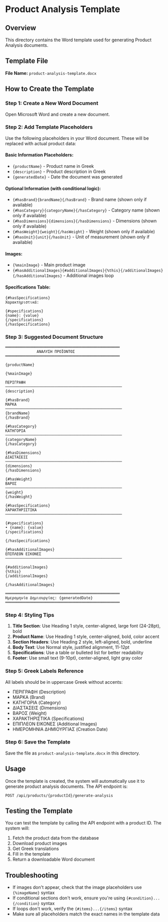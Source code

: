 # Product Analysis Template

## Overview
This directory contains the Word template used for generating Product Analysis documents.

## Template File
**File Name:** `product-analysis-template.docx`

## How to Create the Template

### Step 1: Create a New Word Document
Open Microsoft Word and create a new document.

### Step 2: Add Template Placeholders
Use the following placeholders in your Word document. These will be replaced with actual product data:

#### Basic Information Placeholders:
- `{productName}` - Product name in Greek
- `{description}` - Product description in Greek
- `{generatedDate}` - Date the document was generated

#### Optional Information (with conditional logic):
- `{#hasBrand}{brandName}{/hasBrand}` - Brand name (shown only if available)
- `{#hasCategory}{categoryName}{/hasCategory}` - Category name (shown only if available)
- `{#hasDimensions}{dimensions}{/hasDimensions}` - Dimensions (shown only if available)
- `{#hasWeight}{weight}{/hasWeight}` - Weight (shown only if available)
- `{#hasUnit}{unit}{/hasUnit}` - Unit of measurement (shown only if available)

#### Images:
- `{%mainImage}` - Main product image
- `{#hasAdditionalImages}{#additionalImages}{%this}{/additionalImages}{/hasAdditionalImages}` - Additional images loop

#### Specifications Table:
```
{#hasSpecifications}
Χαρακτηριστικά:

{#specifications}
{name}: {value}
{/specifications}
{/hasSpecifications}
```

### Step 3: Suggested Document Structure

```
═══════════════════════════════════════════════════
              ΑΝΑΛΥΣΗ ΠΡΟΪΟΝΤΟΣ
═══════════════════════════════════════════════════

{productName}

{%mainImage}

ΠΕΡΙΓΡΑΦΗ
────────────────────────────────────────────────────
{description}

{#hasBrand}
ΜΑΡΚΑ
────────────────────────────────────────────────────
{brandName}
{/hasBrand}

{#hasCategory}
ΚΑΤΗΓΟΡΙΑ
────────────────────────────────────────────────────
{categoryName}
{/hasCategory}

{#hasDimensions}
ΔΙΑΣΤΑΣΕΙΣ
────────────────────────────────────────────────────
{dimensions}
{/hasDimensions}

{#hasWeight}
ΒΑΡΟΣ
────────────────────────────────────────────────────
{weight}
{/hasWeight}

{#hasSpecifications}
ΧΑΡΑΚΤΗΡΙΣΤΙΚΑ
────────────────────────────────────────────────────

{#specifications}
• {name}: {value}
{/specifications}

{/hasSpecifications}

{#hasAdditionalImages}
ΕΠΙΠΛΕΟΝ ΕΙΚΟΝΕΣ
────────────────────────────────────────────────────

{#additionalImages}
{%this}
{/additionalImages}

{/hasAdditionalImages}

═══════════════════════════════════════════════════
Ημερομηνία Δημιουργίας: {generatedDate}
═══════════════════════════════════════════════════
```

### Step 4: Styling Tips
1. **Title Section**: Use Heading 1 style, center-aligned, large font (24-28pt), bold
2. **Product Name**: Use Heading 1 style, center-aligned, bold, color accent
3. **Section Headers**: Use Heading 2 style, left-aligned, bold, underline
4. **Body Text**: Use Normal style, justified alignment, 11-12pt
5. **Specifications**: Use a table or bulleted list for better readability
6. **Footer**: Use small text (9-10pt), center-aligned, light gray color

### Step 5: Greek Labels Reference
All labels should be in uppercase Greek without accents:
- ΠΕΡΙΓΡΑΦΗ (Description)
- ΜΑΡΚΑ (Brand)
- ΚΑΤΗΓΟΡΙΑ (Category)
- ΔΙΑΣΤΑΣΕΙΣ (Dimensions)
- ΒΑΡΟΣ (Weight)
- ΧΑΡΑΚΤΗΡΙΣΤΙΚΑ (Specifications)
- ΕΠΙΠΛΕΟΝ ΕΙΚΟΝΕΣ (Additional Images)
- ΗΜΕΡΟΜΗΝΙΑ ΔΗΜΙΟΥΡΓΙΑΣ (Creation Date)

### Step 6: Save the Template
Save the file as `product-analysis-template.docx` in this directory.

## Usage
Once the template is created, the system will automatically use it to generate product analysis documents. The API endpoint is:

```
POST /api/products/{productId}/generate-analysis
```

## Testing the Template
You can test the template by calling the API endpoint with a product ID. The system will:
1. Fetch the product data from the database
2. Download product images
3. Get Greek translations
4. Fill in the template
5. Return a downloadable Word document

## Troubleshooting
- If images don't appear, check that the image placeholders use `{%imageName}` syntax
- If conditional sections don't work, ensure you're using `{#condition}...{/condition}` syntax
- If loops don't work, verify the `{#items}...{/items}` syntax
- Make sure all placeholders match the exact names in the template data

